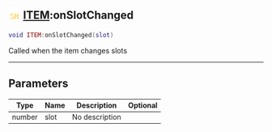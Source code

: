 ## <img src="../../.gitbook/assets/shared.png" width="24" height=24 /> [ITEM](https://iaswiki.rawr.dev/readme/item):onSlotChanged

```lua
void ITEM:onSlotChanged(slot)
```

Called when the item changes slots

------
## Parameters

| Type   | Name | Description | Optional |
| ------ | ---- | ----------- | -------: |
| number | slot | No description |  |

